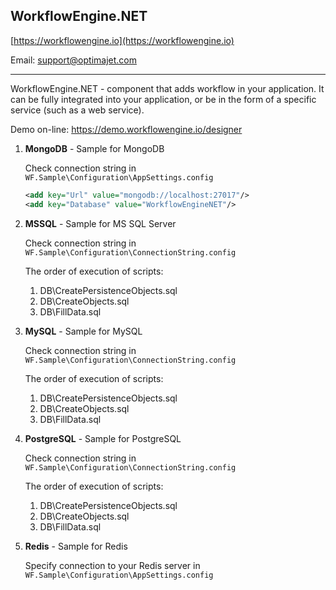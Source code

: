 ## WorkflowEngine.NET

[https://workflowengine.io](https://workflowengine.io)

Email: [support@optimajet.com](mailto:support@optimajet.com)

---

WorkflowEngine.NET - component that adds workflow in your application.
It can be fully integrated into your application, or be in the form of a specific service (such as a web service).

Demo on-line: https://demo.workflowengine.io/designer

1. **MongoDB** - Sample for MongoDB

   Check connection string in `WF.Sample\Configuration\AppSettings.config`
    ```xml
    <add key="Url" value="mongodb://localhost:27017"/>
    <add key="Database" value="WorkflowEngineNET"/>
    ```

2. **MSSQL** - Sample for MS SQL Server

   Check connection string in `WF.Sample\Configuration\ConnectionString.config`

   The order of execution of scripts:
    1. DB\CreatePersistenceObjects.sql
    2. DB\CreateObjects.sql
    3. DB\FillData.sql

3. **MySQL** - Sample for MySQL

   Check connection string in `WF.Sample\Configuration\ConnectionString.config`

   The order of execution of scripts:
    1. DB\CreatePersistenceObjects.sql
    2. DB\CreateObjects.sql
    3. DB\FillData.sql

4. **PostgreSQL** - Sample for PostgreSQL

   Check connection string in `WF.Sample\Configuration\ConnectionString.config`

   The order of execution of scripts:
    1. DB\CreatePersistenceObjects.sql
    2. DB\CreateObjects.sql
    3. DB\FillData.sql

5. **Redis** - Sample for Redis

   Specify connection to your Redis server in `WF.Sample\Configuration\AppSettings.config`
